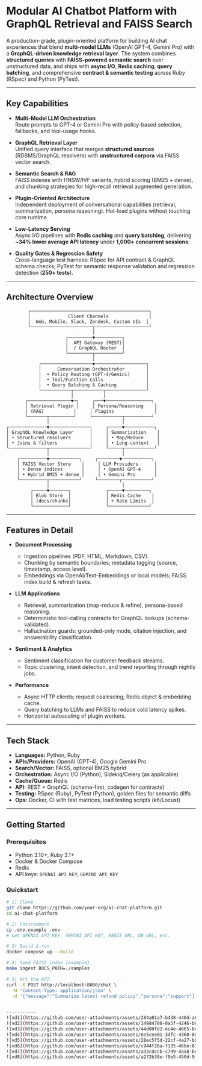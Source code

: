 # Modular AI Chatbot Platform with GraphQL Retrieval and FAISS Search

A production-grade, plugin-oriented platform for building AI chat experiences that blend **multi-model LLMs** (OpenAI GPT-4, Gemini Pro) with a **GraphQL-driven knowledge retrieval layer**. The system combines **structured queries** with **FAISS-powered semantic search** over unstructured data, and ships with **async I/O**, **Redis caching**, **query batching**, and comprehensive **contract & semantic testing** across Ruby (RSpec) and Python (PyTest).

---

## Key Capabilities

- **Multi-Model LLM Orchestration**  
  Route prompts to GPT-4 or Gemini Pro with policy-based selection, fallbacks, and tool-usage hooks.

- **GraphQL Retrieval Layer**  
  Unified query interface that merges **structured sources** (RDBMS/GraphQL resolvers) with **unstructured corpora** via FAISS vector search.

- **Semantic Search & RAG**  
  FAISS indexes with HNSW/IVF variants, hybrid scoring (BM25 + dense), and chunking strategies for high-recall retrieval augmented generation.

- **Plugin-Oriented Architecture**  
  Independent deployment of conversational capabilities (retrieval, summarization, persona reasoning). Hot-load plugins without touching core runtime.

- **Low-Latency Serving**  
  Async I/O pipelines with **Redis caching** and **query batching**, delivering ~**34% lower average API latency** under **1,000+ concurrent sessions**.

- **Quality Gates & Regression Safety**  
  Cross-language test harness: RSpec for API contract & GraphQL schema checks; PyTest for semantic response validation and regression detection (**250+ tests**).

---

## Architecture Overview
            ┌────────────────────────────────────────────┐
            │              Client Channels               │
            │  Web, Mobile, Slack, Zendesk, Custom UIs  │
            └───────────────────────┬────────────────────┘
                                    │
                          ┌─────────▼──────────┐
                          │  API Gateway (REST)│
                          │  / GraphQL Router  │
                          └─────────┬──────────┘
                                    │
                ┌───────────────────▼───────────────────┐
                │      Conversation Orchestrator        │
                │  • Policy Routing (GPT-4/Gemini)      │
                │  • Tool/Function Calls                │
                │  • Query Batching & Caching           │
                └───────────┬───────────┬───────────────┘
                            │           │
           ┌────────────────▼─┐     ┌───▼─────────────────┐
           │ Retrieval Plugin │     │ Persona/Reasoning    │
           │ (RAG)           │     │ Plugins               │
           └───────┬─────────┘     └───────────┬──────────┘
                   │                           │
    ┌──────────────▼───────────────┐     ┌─────▼───────────┐
    │ GraphQL Knowledge Layer      │     │ Summarization    │
    │ • Structured resolvers       │     │ • Map/Reduce     │
    │ • Joins & filters            │     │ • Long-context   │
    └──────────────┬───────────────┘     └─────┬───────────┘
                   │                           │
        ┌──────────▼───────────┐     ┌────────▼───────────┐
        │ FAISS Vector Store    │     │ LLM Providers      │
        │ • Dense indices       │     │ • OpenAI GPT-4     │
        │ • Hybrid BM25 + dense │     │ • Gemini Pro       │
        └──────────┬───────────┘     └────────┬───────────┘
                   │                           │
             ┌─────▼───────┐             ┌─────▼─────────┐
             │ Blob Store  │             │ Redis Cache    │
             │ (docs/chunks│             │ + Rate Limits  │
             └─────────────┘             └───────────────┘


---

## Features in Detail

- **Document Processing**
  - Ingestion pipelines (PDF, HTML, Markdown, CSV).
  - Chunking by semantic boundaries; metadata tagging (source, timestamp, access level).
  - Embeddings via OpenAI/Text-Embeddings or local models; FAISS index build & refresh tasks.

- **LLM Applications**
  - Retrieval, summarization (map-reduce & refine), persona-based reasoning.
  - Deterministic tool-calling contracts for GraphQL lookups (schema-validated).
  - Hallucination guards: grounded-only mode, citation injection, and answerability classification.

- **Sentiment & Analytics**
  - Sentiment classification for customer feedback streams.
  - Topic clustering, intent detection, and trend reporting through nightly jobs.

- **Performance**
  - Async HTTP clients; request coalescing; Redis object & embedding cache.
  - Query batching to LLMs and FAISS to reduce cold latency spikes.
  - Horizontal autoscaling of plugin workers.

---

## Tech Stack

- **Languages:** Python, Ruby  
- **APIs/Providers:** OpenAI (GPT-4), Google Gemini Pro  
- **Search/Vector:** FAISS, optional BM25 hybrid  
- **Orchestration:** Async I/O (Python), Sidekiq/Celery (as applicable)  
- **Cache/Queue:** Redis  
- **API:** REST + GraphQL (schema-first, codegen for contracts)  
- **Testing:** RSpec (Ruby), PyTest (Python), golden files for semantic diffs  
- **Ops:** Docker, CI with test matrices, load testing scripts (k6/Locust)

---

## Getting Started

### Prerequisites
- Python 3.10+, Ruby 3.1+
- Docker & Docker Compose
- Redis
- API keys: `OPENAI_API_KEY`, `GEMINI_API_KEY`

### Quickstart

```bash
# 1) Clone
git clone https://github.com/your-org/ai-chat-platform.git
cd ai-chat-platform

# 2) Environment
cp .env.example .env
# set OPENAI_API_KEY, GEMINI_API_KEY, REDIS_URL, DB_URL, etc.

# 3) Build & run
docker compose up --build

# 4) Seed FAISS index (example)
make ingest DOCS_PATH=./samples

# 5) Hit the API
curl -X POST http://localhost:8080/chat \
  -H "Content-Type: application/json" \
  -d '{"message":"Summarize latest refund policy","persona":"support"}'


-----------
![vd1](https://github.com/user-attachments/assets/284a01a7-b438-440d-a6ca-30094c0b3ccb)
![vd2](https://github.com/user-attachments/assets/14984708-8a5f-4246-b959-240d8349abe2)
![vd3](https://github.com/user-attachments/assets/44d08fd2-ec4e-4665-b4b5-575509dd7198)
![vd4](https://github.com/user-attachments/assets/ee5cee01-3dfc-4360-8d41-5e9f9267692f)
![vd5](https://github.com/user-attachments/assets/28ec5f5d-22cf-4a27-b9a5-c9e89920e236)
![vd6](https://github.com/user-attachments/assets/c944f26a-f135-46be-81eb-f22eb791b6d6)
![vd7](https://github.com/user-attachments/assets/a33cdccb-c799-4aa8-bc6f-02125c3fc6e3)
![vd8](https://github.com/user-attachments/assets/a272b38e-f9e5-450d-9fa4-2536a8c88085)
